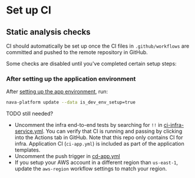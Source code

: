 # Set up CI

## Static analysis checks

CI should automatically be set up once the CI files in `.github/workflows` are committed and pushed to the remote repository in GitHub.

Some checks are disabled until you've completed certain setup steps:

### After setting up the application environment

After [setting up the app environment](/docs/infra/set-up-app-env.md), run:

```sh
nava-platform update --data is_dev_env_setup=true
```

TODO still needed?
- Uncomment the infra end-to-end tests by searching for `!!` in [ci-infra-service.yml](/.github/workflows/ci-infra-service.yml). You can verify that CI is running and passing by clicking into the Actions tab in GitHub. Note that this repo only contains CI for infra. Application CI (`ci-app.yml`) is included as part of the application templates.
- Uncomment the push trigger in [cd-app.yml](/.github/workflows/cd-app.yml)
- If you setup your AWS account in a different region than `us-east-1`, update the `aws-region` workflow settings to match your region.
